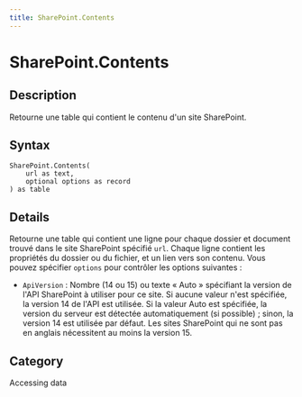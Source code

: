 ```yaml
---
title: SharePoint.Contents
---
```


# SharePoint.Contents


## Description

Retourne une table qui contient le contenu d&#39;un site SharePoint.


## Syntax

```powerquery
SharePoint.Contents(
    url as text,
    optional options as record
) as table
```


## Details

Retourne une table qui contient une ligne pour chaque dossier et document trouvé dans le site SharePoint spécifié <code>url</code>. Chaque ligne contient les propriétés du dossier ou du fichier, et un lien vers son contenu. Vous pouvez spécifier <code>options</code> pour contrôler les options suivantes :    <ul><li><code>ApiVersion</code> : Nombre (14&#160;ou&#160;15) ou texte &#171;&#160;Auto&#160;&#187; sp&#233;cifiant la version de l&#39;API SharePoint &#224; utiliser pour ce site. Si aucune valeur n&#39;est sp&#233;cifi&#233;e, la version&#160;14 de l&#39;API est utilis&#233;e. Si la valeur Auto est sp&#233;cifi&#233;e, la version du serveur est d&#233;tect&#233;e automatiquement (si possible)&#160;; sinon, la version&#160;14 est utilis&#233;e par d&#233;faut. Les sites SharePoint qui ne sont pas en anglais n&#233;cessitent au moins la version&#160;15.</li></ul>    



## Category
Accessing data
